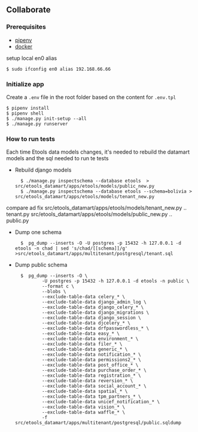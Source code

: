 ## Collaborate

### Prerequisites

 - [pipenv](https://github.com/pypa/pipenv)
 - [docker](https://www.docker.com/get-docker)



setup local en0 alias 

    $ sudo ifconfig en0 alias 192.168.66.66

### Initialize app
   
   Create a `.env` file in the root folder based on the content for `.env.tpl`
   
    $ pipenv install
    $ pipenv shell
    $ ./manage.py init-setup --all
    $ ./manage.py runserver


### How to run tests

Each time Etools data models changes, it's needed to rebuild the datamart models and the sql
needed to run te tests

- Rebuild django models

        $ ./manage.py inspectschema --database etools  > src/etools_datamart/apps/etools/models/public_new.py
        $ ./manage.py inspectschema --database etools --schema=bolivia > src/etools_datamart/apps/etools/models/tenant_new.py

compare ad fix 
    src/etools_datamart/apps/etools/models/tenant_new.py .. tenant.py 
    src/etools_datamart/apps/etools/models/public_new.py .. public.py 
    
- Dump one schema
   
        $  pg_dump --inserts -O -U postgres -p 15432 -h 127.0.0.1 -d etools -n chad | sed 's/chad/[[schema]]/g' >src/etools_datamart/apps/multitenant/postgresql/tenant.sql


- Dump public schema

        $  pg_dump --inserts -O \
                -U postgres -p 15432 -h 127.0.0.1 -d etools -n public \
                --format c \
                --blobs \
                --exclude-table-data celery_* \
                --exclude-table-data django_admin_log \
                --exclude-table-data django_celery_* \
                --exclude-table-data django_migrations \
                --exclude-table-data django_session \
                --exclude-table-data djcelery_* \
                --exclude-table-data drfpasswordless_* \
                --exclude-table-data easy_* \
                --exclude-table-data environment_* \
                --exclude-table-data filer_* \
                --exclude-table-data generic_* \
                --exclude-table-data notification_* \
                --exclude-table-data permissions2_* \
                --exclude-table-data post_office_* \
                --exclude-table-data purchase_order_* \
                --exclude-table-data registration_* \
                --exclude-table-data reversion_* \
                --exclude-table-data social_account_* \
                --exclude-table-data spatial_* \
                --exclude-table-data tpm_partners_* \
                --exclude-table-data unicef_notification_* \
                --exclude-table-data vision_* \
                --exclude-table-data waffle_* \
                -f src/etools_datamart/apps/multitenant/postgresql/public.sqldump
